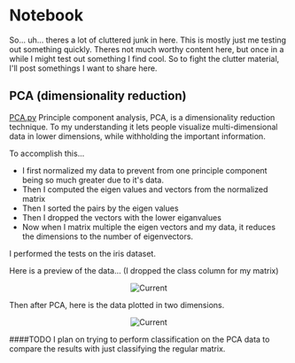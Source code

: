# Notebook
So... uh... theres a lot of cluttered junk in here. This is mostly just me testing out something quickly. Theres not much worthy content here, but once in a while I might test out something I find cool. So to fight the clutter material, I'll post somethings I want to share here.

## PCA (dimensionality reduction)
[PCA.py](PCA.py/)
Principle component analysis, PCA, is a dimensionality reduction technique. To my understanding it lets people visualize multi-dimensional data in lower dimensions, while withholding the important information.

To accomplish this...
* I first normalized my data to prevent from one principle component being so much greater due to it's data.
* Then I computed the eigen values and vectors from the normalized matrix
* Then I sorted the pairs by the eigen values
* Then I dropped the vectors with the lower eiganvalues
* Now when I matrix multiple the eigen vectors and my data, it reduces the dimensions
to the number of eigenvectors.

I performed the tests on the iris dataset.

Here is a preview of the data... (I dropped the class column for my matrix)
<p align="center">
  <img src="https://i.imgur.com/yQNicaU.png" alt="Current"/>
</p>

Then after PCA, here is the data plotted in two dimensions.
<p align="center">
  <img src="https://i.imgur.com/Z8IuFQV.png" alt="Current"/>
</p>

####TODO
I plan on trying to perform classification on the PCA data to compare the results with just classifying the regular matrix.
